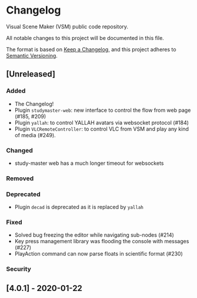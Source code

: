 # Changelog

Visual Scene Maker (VSM) public code repository.

All notable changes to this project will be documented in this file.

The format is based on [Keep a Changelog](https://keepachangelog.com/en/1.0.0/),
and this project adheres to [Semantic Versioning](https://semver.org/spec/v2.0.0.html).

## [Unreleased]

### Added
- The Changelog!
- Plugin `studymaster-web`: new interface to control the flow from web page (#185, #209)
- Plugin `yallah`: to control YALLAH avatars via websocket protocol (#184)
- Plugin `VLCRemoteController`: to control VLC from VSM and play any kind of media (#249).
### Changed
- study-master web has a much longer timeout for websockets
### Removed
### Deprecated
- Plugin `decad` is deprecated as it is replaced by `yallah`
### Fixed
- Solved bug freezing the editor while navigating sub-nodes (#214)
- Key press management library was flooding the console with messages (#227)
- PlayAction command can now parse floats in scientific format (#230)
### Security

## [4.0.1] - 2020-01-22